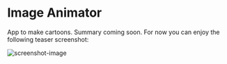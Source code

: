 # Image Animator

App to make cartoons. Summary coming soon. For now you can enjoy the following teaser screenshot:

![screenshot-image](https://i.ibb.co/WFmmpVS/Screenshot-image-animator-full.png)

